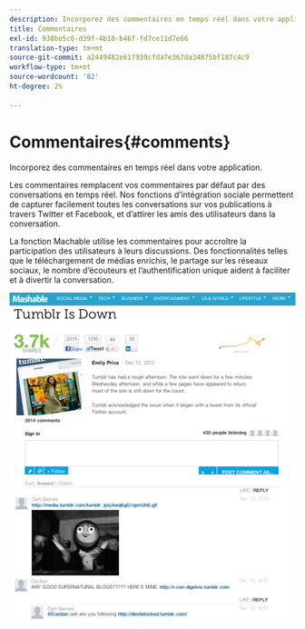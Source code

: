 ```yaml
---
description: Incorporez des commentaires en temps réel dans votre application.
title: Commentaires
exl-id: 938be5c6-d39f-4b10-b46f-fd7ce11d7e66
translation-type: tm+mt
source-git-commit: a2449482e617939cfda7e367da34875bf187c4c9
workflow-type: tm+mt
source-wordcount: '82'
ht-degree: 2%

---
```


# Commentaires{#comments}

Incorporez des commentaires en temps réel dans votre application.

Les commentaires remplacent vos commentaires par défaut par des conversations en temps réel. Nos fonctions d’intégration sociale permettent de capturer facilement toutes les conversations sur vos publications à travers Twitter et Facebook, et d’attirer les amis des utilisateurs dans la conversation.

La fonction Machable utilise les commentaires pour accroître la participation des utilisateurs à leurs discussions. Des fonctionnalités telles que le téléchargement de médias enrichis, le partage sur les réseaux sociaux, le nombre d’écouteurs et l’authentification unique aident à faciliter et à divertir la conversation.

![](assets/CommentsMashable.png)

<!-- 

c_comments_app.dita

 -->
